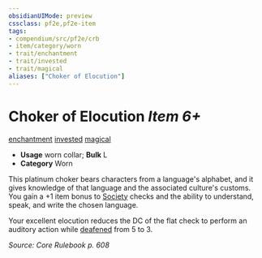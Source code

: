 ```yaml
---
obsidianUIMode: preview
cssclass: pf2e,pf2e-item
tags:
- compendium/src/pf2e/crb
- item/category/worn
- trait/enchantment
- trait/invested
- trait/magical
aliases: ["Choker of Elocution"]
---
```

# Choker of Elocution *Item 6+*  
[enchantment](../../../Rules/traits/enchantment.md)  [invested](../../../Rules/traits/invested.md)  [magical](../../../Rules/traits/magical.md)  

- **Usage** worn collar; **Bulk** L
- **Category** Worn

This platinum choker bears characters from a language's alphabet, and it gives knowledge of that language and the associated culture's customs. You gain a +1 item bonus to [Society](../../skills.md#Society) checks and the ability to understand, speak, and write the chosen language.

Your excellent elocution reduces the DC of the flat check to perform an auditory action while [deafened](../../../Rules/conditions.md#Deafened) from 5 to 3.

*Source: Core Rulebook p. 608*